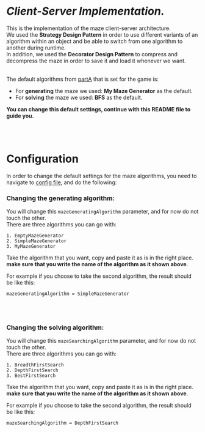 # ***Client-Server Implementation.***

This is the implementation of the maze client-server architecture.<br>
We used the **Strategy Design Pattern** in order to use different variants of an algorithm within an object and be able to switch from one algorithm to another during runtime. <br>
In addition, we used the **Decorator Design Pattern** to compress and decompress the maze in order to save it and load it whenever we want. <br><br>


The default algorithms from [partA](https://github.com/eliyaballout/Maze_Game/tree/main/partA) that is set for the game is:
* For **generating** the maze we used: **My Maze Generator** as the default.
* For **solving** the maze we used: **BFS** as the default.<br>

**You can change this default settings, continue with this README file to guide you.**

<br><br>




# Configuration

In order to change the default settings for the maze algorithms, you need to navigate to [config file](https://github.com/eliyaballout/Maze_Game/blob/main/partB/resources/config.properties), and do the following:

### Changing the **generating** algorithm:
You will change this `mazeGeneratingAlgorithm` parameter, and for now do not touch the other.<br>
There are three algorithms you can go with:
```
1. EmptyMazeGenerator
2. SimpleMazeGenerator
3. MyMazeGenerator
```

Take the algorithm that you want, copy and paste it as is in the right place. **make sure that you write the name of the algorithm as it shown above**. 
<br>

For example if you choose to take the second algorithm, the result should be like this:
```
mazeGeneratingAlgorithm = SimpleMazeGenerator
```
<br><br>


### Changing the **solving** algorithm:
You will change this `mazeSearchingAlgorithm` parameter, and for now do not touch the other.<br>
There are three algorithms you can go with:
```
1. BreadthFirstSearch
2. DepthFirstSearch
3. BestFirstSearch
```

Take the algorithm that you want, copy and paste it as is in the right place. **make sure that you write the name of the algorithm as it shown above**.
<br>

For example if you choose to take the second algorithm, the result should be like this:
```
mazeSearchingAlgorithm = DepthFirstSearch
```
<br>
